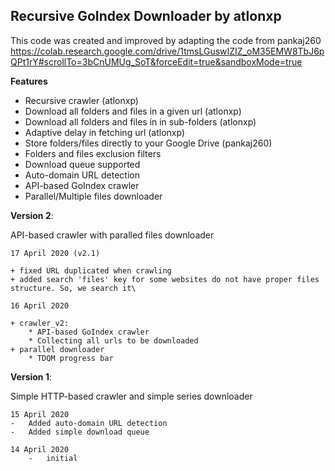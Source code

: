 
## Recursive GoIndex Downloader by atlonxp

This code was created and improved by adapting the code from pankaj260 https://colab.research.google.com/drive/1tmsLGuswIZIZ_oM35EMW8TbJ6pQPt1rY#scrollTo=3bCnUMUg_SoT&forceEdit=true&sandboxMode=true

**Features**
*   Recursive crawler (atlonxp)
*   Download all folders and files in a given url (atlonxp)
*   Download all folders and files in in sub-folders (atlonxp)
*   Adaptive delay in fetching url (atlonxp)
*   Store folders/files directly to your Google Drive (pankaj260)
*   Folders and files exclusion filters
*   Download queue supported
*   Auto-domain URL detection
*   API-based GoIndex crawler
*   Parallel/Multiple files downloader

**Version 2**:

API-based crawler with paralled files downloader
	
	17 April 2020 (v2.1)

	+ fixed URL duplicated when crawling
	+ added search 'files' key for some websites do not have proper files structure. So, we search it\
	
	16 April 2020

	+ crawler_v2:
		* API-based GoIndex crawler
		* Collecting all urls to be downloaded
	+ parallel downloader
		* TDQM progress bar

**Version 1**:

Simple HTTP-based crawler and simple series downloader

	15 April 2020
	-   Added auto-domain URL detection
	-   Added simple download queue

	14 April 2020
		-   initial
